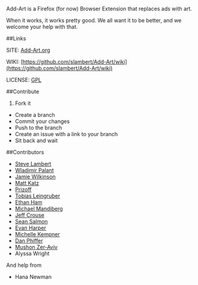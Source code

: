 Add-Art is a Firefox (for now) Browser Extension that replaces ads with art.

When it works, it works pretty good. We all want it to be better, and we welcome your help with that.

##Links

SITE: [Add-Art.org](http://Add-Art.org)

WIKI: [https://github.com/slambert/Add-Art/wiki](https://github.com/slambert/Add-Art/wiki)

LICENSE: [GPL](https://www.gnu.org/licenses/gpl.txt)

##Contribute
 1. Fork it 
 * Create a branch
 * Commit your changes
 * Push to the branch
 * Create an issue with a link to your branch
 * Sit back and wait

##Contributors

 * [Steve Lambert](http://visitsteve.com)
 * [Wladimir Palant](http://adblockplus.org/)
 * [Jamie Wilkinson](http://tramchase.com/)
 * [Matt Katz](http://www.morelightmorelight.com/ ) 
 * [Prizoff](https://www.freelancer.com/users/2641827.html)
 * [Tobias Leingruber](http://www.tobi-x.com/)
 * [Ethan Ham](http://www.ethanham.com/)
 * [Michael Mandiberg](http://www.mandiberg.com/)
 * [Jeff Crouse](http://www.jeffcrouse.info/)
 * [Sean Salmon](http://www.seanaes.com/)
 * [Evan Harper](http://a.parsons.edu/~evan/school/)
 * [Michelle Kempner](https://twitter.com/#!/mikey_k)
 * [Dan Phiffer](http://phiffer.org/)
 * [Mushon Zer-Aviv](http://mushon.com/)
 * Alyssa Wright
 
 And help from 
 
  * Hana Newman
